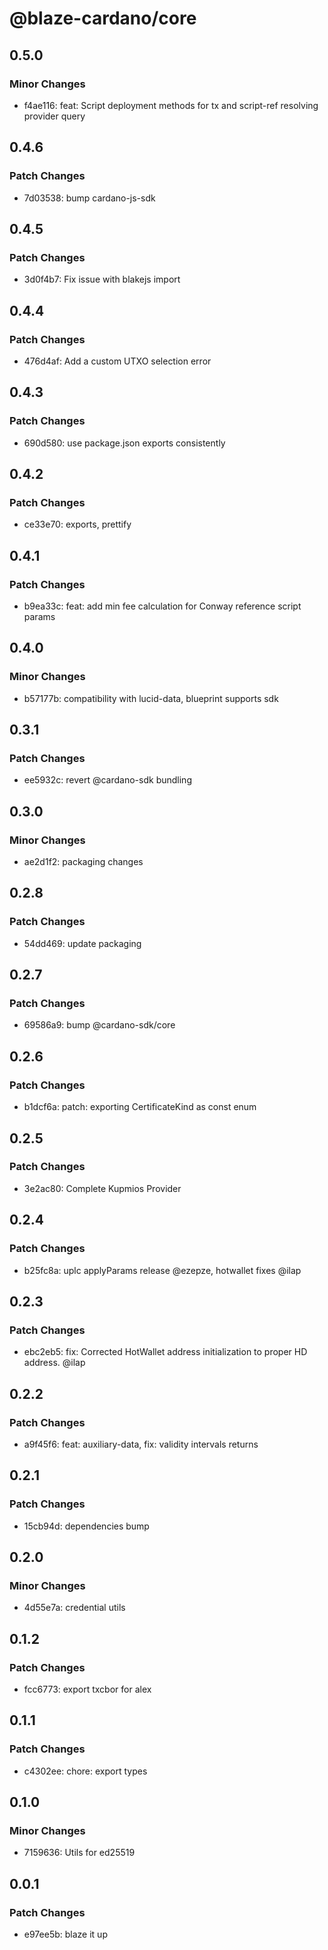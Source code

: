 # @blaze-cardano/core

## 0.5.0

### Minor Changes

- f4ae116: feat: Script deployment methods for tx and script-ref resolving provider query

## 0.4.6

### Patch Changes

- 7d03538: bump cardano-js-sdk

## 0.4.5

### Patch Changes

- 3d0f4b7: Fix issue with blakejs import

## 0.4.4

### Patch Changes

- 476d4af: Add a custom UTXO selection error

## 0.4.3

### Patch Changes

- 690d580: use package.json exports consistently

## 0.4.2

### Patch Changes

- ce33e70: exports, prettify

## 0.4.1

### Patch Changes

- b9ea33c: feat: add min fee calculation for Conway reference script params

## 0.4.0

### Minor Changes

- b57177b: compatibility with lucid-data, blueprint supports sdk

## 0.3.1

### Patch Changes

- ee5932c: revert @cardano-sdk bundling

## 0.3.0

### Minor Changes

- ae2d1f2: packaging changes

## 0.2.8

### Patch Changes

- 54dd469: update packaging

## 0.2.7

### Patch Changes

- 69586a9: bump @cardano-sdk/core

## 0.2.6

### Patch Changes

- b1dcf6a: patch: exporting CertificateKind as const enum

## 0.2.5

### Patch Changes

- 3e2ac80: Complete Kupmios Provider

## 0.2.4

### Patch Changes

- b25fc8a: uplc applyParams release @ezepze, hotwallet fixes @ilap

## 0.2.3

### Patch Changes

- ebc2eb5: fix: Corrected HotWallet address initialization to proper HD address. @ilap

## 0.2.2

### Patch Changes

- a9f45f6: feat: auxiliary-data, fix: validity intervals returns

## 0.2.1

### Patch Changes

- 15cb94d: dependencies bump

## 0.2.0

### Minor Changes

- 4d55e7a: credential utils

## 0.1.2

### Patch Changes

- fcc6773: export txcbor for alex

## 0.1.1

### Patch Changes

- c4302ee: chore: export types

## 0.1.0

### Minor Changes

- 7159636: Utils for ed25519

## 0.0.1

### Patch Changes

- e97ee5b: blaze it up
